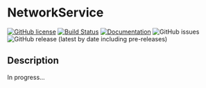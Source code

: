 # NetworkService

[![GitHub license](https://img.shields.io/github/license/BoubacarDiene/NetworkService)](https://github.com/BoubacarDiene/NetworkService/blob/master/LICENSE.md)
[![Build Status](https://travis-ci.org/BoubacarDiene/NetworkService.svg?branch=master)](
https://travis-ci.org/BoubacarDiene/NetworkService)
[![Documentation](https://img.shields.io/badge/docs-doxygen-blue.svg)](http://BoubacarDiene.github.io/NetworkService)
![GitHub issues](https://img.shields.io/github/issues/BoubacarDiene/NetworkService)
![GitHub release (latest by date including pre-releases)](https://img.shields.io/github/v/release/BoubacarDiene/NetworkService?include_prereleases)

## Description
In progress...

